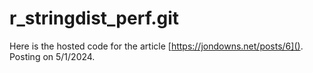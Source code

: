 # r_stringdist_perf.git

Here is the hosted code for the article [https://jondowns.net/posts/6]().
Posting on 5/1/2024.

